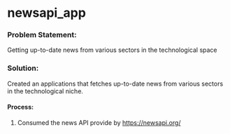 # newsapi_app

### Problem Statement:
Getting up-to-date news from various sectors in the technological space

### Solution:
Created an applications that fetches up-to-date news from various sectors in the technological niche.

#### Process:
1. Consumed the news API provide by https://newsapi.org/
